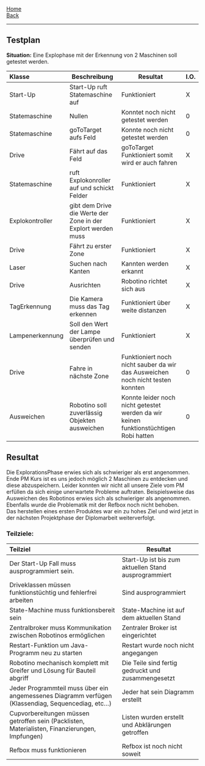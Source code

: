[Home](home)   
[Back](DokuSolidus)   

***

## Testplan

**Situation:**  Eine Explophase mit der Erkennung von 2 Maschinen soll getestet werden.

| Klasse|  Beschreibung| Resultat | I.O.| 
| :------- | --- | --- | :---- |
| Start-Up|Start-Up ruft Statemaschine auf |Funktioniert|X |
| Statemaschine|Nullen|Konntet noch nicht getestet werden | 0 |
| Statemaschine|goToTarget aufs Feld|Konnte noch nicht getestet werden|0 |
| Drive|Fährt auf das Feld| goToTarget Funktioniert somit wird er auch fahren |X |
| Statemaschine| ruft Explokonroller auf und schickt Felder| Funktioniert |X |
| Explokontroller|gibt dem Drive die Werte der Zone in der Explort werden muss|Funktioniert |X |
| Drive|Fährt zu erster Zone|Funktioniert|X |
| Laser|Suchen nach Kanten|Kannten werden erkannt|X |
| Drive|Ausrichten|Robotino richtet sich aus|X |
| TagErkennung|Die Kamera muss das Tag erkennen|Funktioniert über weite distanzen|X |
| Lampenerkennung|Soll den Wert der Lampe überprüfen und senden|Funktioniert|X |
| Drive|Fahre in nächste Zone|Funktioniert noch nicht sauber da wir das Ausweichen noch nicht testen konnten|0 |
| Ausweichen|Robotino soll zuverlässig Objekten ausweichen|Konnte leider noch nicht getestet werden da wir keinen funktionstüchtigen Robi hatten|0 |



## Resultat  

Die ExplorationsPhase erwies sich als schwieriger als erst angenommen. Ende PM Kurs ist es uns jedoch möglich 2 Maschinen zu entdecken und diese abzuspeichern. 
Leider konnten wir nicht all unsere Ziele vom PM erfüllen da sich einige unerwartete Probleme auftraten. Beispielsweise das Ausweichen des Robotinos erwies sich als schwieriger als angenommen. Ebenfalls wurde die Problematik mit der Refbox noch nicht behoben.  
Das herstellen eines ersten Produktes war ein zu hohes Ziel und wird jetzt in der nächsten Projektphase der Diplomarbeit weiterverfolgt.

### Teilziele:
| Teilziel| Resultat |
| :------- | --- |
| Der Start-Up Fall muss ausprogrammiert sein.| Start-Up ist bis zum aktuellen Stand ausprogrammiert |
| Driveklassen müssen funktionstüchtig und fehlerfrei arbeiten | Sind ausprogrammiert |
| State-Machine muss funktionsbereit sein | State-Machine ist auf dem aktuellen Stand|
| Zentralbroker muss Kommunikation zwischen Robotinos ermöglichen | Zentraler Broker ist eingerichtet |
| Restart-Funktion um Java-Programm neu zu starten | Restart wurde noch nicht angegangen |
| Robotino mechanisch komplett mit Greifer und Lösung für Bauteil abgriff | Die Teile sind fertig gedruckt und zusammengesetzt |
| Jeder Programmteil muss über ein angemessenes Diagramm verfügen (Klassendiag, Sequencediag, etc…) | Jeder hat sein Diagramm erstellt|
| Cupvorbereitungen müssen getroffen sein (Packlisten, Materialisten, Finanzierungen, Impfungen) | Listen wurden erstellt und Abklärungen getroffen |
| Refbox muss funktionieren | Refbox ist noch nicht soweit |